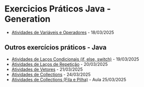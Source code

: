 # Exercicios Práticos Java - Generation

- [Atividades de Variáveis e Operadores](https://github.com/heypamela/operadores-logicos-java/tree/main/src/exercicios_operadores_variaveis) - 18/03/2025

 ## Outros exercícios práticos - Java
- [Atividades de Laços Condicionais (if, else, switch)](https://github.com/heypamela/lacos-condicionais-java) - 19/03/2025
- [Atividades de Laços de Repetição](https://github.com/heypamela/lacos-repeticao-java) - 20/03/2025
- [Atividades de Vetores](https://github.com/heypamela/vetores-java) - 21/03/2025
- [Atividades de Collections](https://github.com/heypamela/collections-java) - 24/03/2025
- [Atividades de Collections (Fila e Pilha)](https://github.com/heypamela/estrutura-de-dados-java) - Aula 25/03/2025

